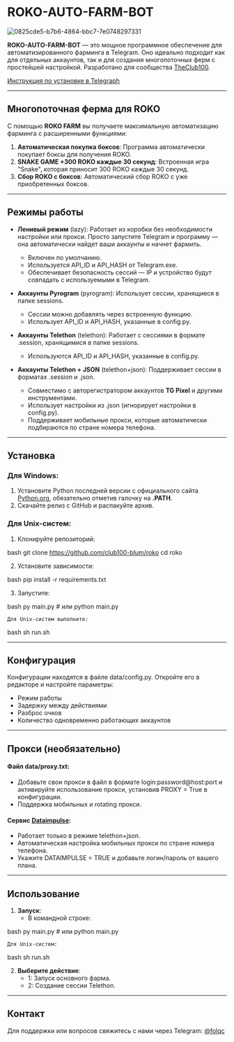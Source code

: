 # ROKO-AUTO-FARM-BOT

![0825cde5-b7b6-4864-bbc7-7e0748297331](https://github.com/user-attachments/assets/9a0f7299-df63-4bed-bb04-eb77dc2e130d)


**ROKO-AUTO-FARM-BOT** — это мощное программное обеспечение для автоматизированного фарминга в Telegram. Оно идеально подходит как для отдельных аккаунтов, так и для создания многопоточных ферм с простейшей настройкой. Разработано для сообщества [TheClub100](https://t.me/the_club_100).

[Инструкция по установке в Telegraph](https://teletype.in/@folqc/roko-auto-farm-bot)

---

## Многопоточная ферма для ROKO

С помощью **ROKO FARM** вы получаете максимальную автоматизацию фарминга с расширенными функциями:

1. **Автоматическая покупка боксов**: Программа автоматически покупает боксы для получения ROKO.
2. **SNAKE GAME +300 ROKO каждые 30 секунд**: Встроенная игра "Snake", которая приносит 300 ROKO каждые 30 секунд.
3. **Сбор ROKO с боксов**: Автоматический сбор ROKO с уже приобретенных боксов.

---

## Режимы работы

- **Ленивый режим** (lazy): Работает из коробки без необходимости настройки или прокси. Просто запустите Telegram и программу — она автоматически найдет ваши аккаунты и начнет фармить.
    - Включен по умолчанию.
    - Используется API_ID и API_HASH от Telegram.exe.
    - Обеспечивает безопасность сессий — IP и устройство будут совпадать с используемыми в Telegram.
  
- **Аккаунты Pyrogram** (pyrogram): Использует сессии, хранящиеся в папке sessions. 
    - Сессии можно добавлять через встроенную функцию.
    - Использует API_ID и API_HASH, указанные в config.py.
  
- **Аккаунты Telethon** (telethon): Работает с сессиями в формате .session, хранящимися в папке sessions.
    - Используются API_ID и API_HASH, указанные в config.py.

- **Аккаунты Telethon + JSON** (telethon+json): Поддерживает сессии в форматах .session и .json.
    - Совместимо с авторегистратором аккаунтов **TG Pixel** и другими инструментами.
    - Использует настройки из .json (игнорирует настройки в config.py).
    - Поддерживает мобильные прокси, которые автоматически подбираются по стране номера телефона.

---

## Установка

### Для Windows:
1. Установите Python последней версии с официального сайта [Python.org](https://www.python.org/downloads/), обязательно отметив галочку на **.PATH**.
2. Скачайте релиз с GitHub и распакуйте архив.

### Для Unix-систем:
1. Клонируйте репозиторий:
    
bash
    git clone https://github.com/club100-blum/roko
    cd roko

2. Установите зависимости:
    
bash
    pip install -r requirements.txt


3. Запустите:
    
bash
    py main.py
    # или
    python main.py


    Для Unix-систем выполните:
    
bash
    sh run.sh


---

## Конфигурация

Конфигурации находятся в файле data/config.py. Откройте его в редакторе и настройте параметры:
- Режим работы
- Задержку между действиями
- Разброс очков
- Количество одновременно работающих аккаунтов

---

## Прокси (необязательно)

#### Файл data/proxy.txt:
- Добавьте свои прокси в файл в формате login:password@host:port и активируйте использование прокси, установив PROXY = True в конфигурации.
- Поддержка мобильных и rotating прокси.

#### Сервис [Dataimpulse](https://dataimpulse.com):
- Работает только в режиме telethon+json.
- Автоматическая настройка мобильных прокси по стране номера телефона.
- Укажите DATAIMPULSE = TRUE и добавьте логин/пароль от вашего плана.

---

## Использование

1. **Запуск**:
    - В командной строке:
      
bash
      py main.py
      # или
      python main.py


    Для Unix-систем:
    
bash
    sh run.sh


2. **Выберите действие**:
    - 1: Запуск основного фарма.
    - 2: Создание сессии Telethon.

---

## Контакт

Для поддержки или вопросов свяжитесь с нами через Telegram: [@folqc](https://t.me/folqc)
